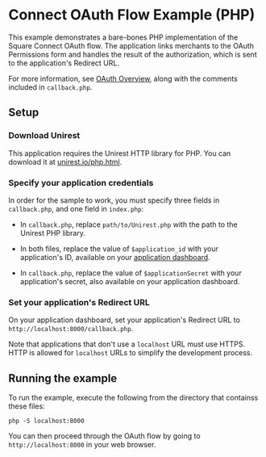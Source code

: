 # Connect OAuth Flow Example (PHP)

This example demonstrates a bare-bones PHP implementation of the Square Connect OAuth flow. The application links merchants to the OAuth Permissions form and handles the result of the authorization, which is sent to the application's Redirect URL.

For more information, see [OAuth Overview](https://docs.connect.squareup.com/api/connect/v1/#oauth-overview), along with the comments included in `callback.php`.

## Setup

### Download Unirest 

This application requires the Unirest HTTP library for PHP. You can download it at
[unirest.io/php.html](http://unirest.io/php.html).

### Specify your application credentials

In order for the sample to work, you must specify three fields in `callback.php`, and one field
in `index.php`:

* In `callback.php`, replace `path/to/Unirest.php` with the path to the Unirest PHP library.

* In both files, replace the value of `$application_id` with your application's ID, available on your
[application dashboard](https://connect.squareup.com/apps).

* In `callback.php`, replace the value of `$applicationSecret` with your application's secret, also available on your application dashboard.

### Set your application's Redirect URL

On your application dashboard, set your application's Redirect URL to `http://localhost:8000/callback.php`.

Note that applications that don't use a `localhost` URL must use HTTPS. HTTP is allowed for `localhost` URLs to simplify the development process.

## Running the example

To run the example, execute the following from the directory that containss these files:

    php -S localhost:8000

You can then proceed through the OAuth flow by going to `http://localhost:8000` in your web browser.